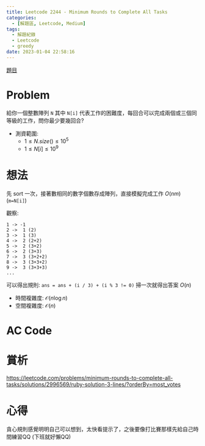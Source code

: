 ```yaml
---
title: Leetcode 2244 - Minimum Rounds to Complete All Tasks
categories:
  - [解題區, Leetcode, Medium]
tags:
  - 解題紀錄
  - Leetcode
  - greedy
date: 2023-01-04 22:58:16
---
```


[題目](https://leetcode.com/problems/minimum-rounds-to-complete-all-tasks/description/)

# Problem

給你一個整數陣列 `N` 其中 `N[i]` 代表工作的困難度，每回合可以完成兩個或三個同等級的工作，問你最少要幾回合?

- 測資範圍:
  - $1 \le N.size() \le 10^5$
  - $1 \le N[i] \le 10^9$

# 想法

先 sort 一次，接著數相同的數字個數存成陣列，直接模擬完成工作 $O(nm)$ (`m=N[i]`)

觀察:
```
1 -> -1
2 ->  1 (2)
3 ->  1 (3)
4 ->  2 (2+2)
5 ->  2 (3+2)
6 ->  2 (3+3)
7 ->  3 (3+2+2)
8 ->  3 (3+3+2)
9 ->  3 (3+3+3)
...
```
可以得出規則: `ans = ans + (i / 3) + (i % 3 != 0)` 掃一次就得出答案 $O(n)$

- 時間複雜度: $\mathcal{O}(n\log{n})$
- 空間複雜度: $\mathcal{O}(n)$

# AC Code

<script src="https://emgithub.com/embed-v2.js?target=https%3A%2F%2Fgithub.com%2Froy4801%2Fsolved_problems%2Fblob%2Fmaster%2Fleetcode%2F2244.cpp%23L17-L51&style=github&type=code&showBorder=on&showLineNumbers=on&showFileMeta=on&showFullPath=on&showCopy=on"></script>

# 賞析

<https://leetcode.com/problems/minimum-rounds-to-complete-all-tasks/solutions/2996569/ruby-solution-3-lines/?orderBy=most_votes>

# 心得

貪心規則感覺明明自己可以想到，太快看提示了，之後要像打比賽那樣先給自己時間練習QQ (下班就好懶QQ)
